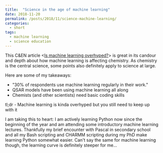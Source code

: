 ```yaml
---
title:  "Science in the age of machine learning"
date: 2018-11-20
permalink: /posts/2018/11/science-machine-learning/
categories: 
  - short
tags:
  - machine learning
  - science education
---
```


This C&EN article <[Is machine learning overhyped?](https://cen.acs.org/physical-chemistry/computational-chemistry/machine-learning-overhyped/96/i34)> is great in its candour and depth about how machine learning is affecting chemistry. As chemistry is the central science, some points also definitely apply to science at large.  
  
Here are some of my takeaways:
- "30% of respondents use machine learning regularly in their work."  
- QSAR models have been using machine learning all along
- Chemists (and other scientists) need basic coding skills  
  
tl;dr - Machine learning is kinda overhyped but you still need to keep up with it  
  
I am taking this to heart: I am actively learning Python now since the beginning of the year and am attending some introductory machine learning lectures. Thankfully my brief encounter with Pascal in secondary school and all my Bash scripting and CHARMM scripting during my PhD make learning Python somewhat easier. Can't say the same for machine learning though, the learning curve is definitely steeper for me...
